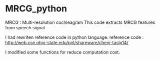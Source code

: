 # MRCG_python
MRCG : Multi-resolution cochleagram
This code extracts MRCG features from speech signal

I had rewriten reference code in python language.
reference code : http://web.cse.ohio-state.edu/pnl/shareware/chenj-taslp14/

I modified some functions for reduce computation cost.
